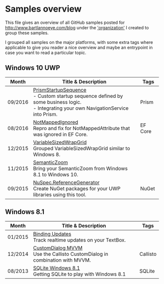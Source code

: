 
# Samples overview

This file gives an overview of all GitHub samples posted for http://www.bartlannoeye.com/blog under the ['organization'](https://github.com/bartlannoeye-com) I created to group these samples.

I grouped all samples on the major platforms, with some extra tags where applicable to give you reader a nice overview and maybe an entrypoint in case you want to read a particular topic.

## Windows 10 UWP

|Month  |Title & Description|Tags|
|-------|-------------------|----|
|09/2016|[PrismStartupSequence][8]<br/>- Custom startup sequence defined by some business logic.<br/>- Integrating your own NavigationService into Prism.|Prism|
|08/2016|[NotMappedIgnored][7]<br/>Repro and fix for NotMappedAttribute that was ignored in EF Core.|EF Core|
|12/2015|[VariableSizedWrapGrid][6]<br/>Grouped VariableSizedWrapGrid similar to Windows 8.||
|11/2015|[SemanticZoom][5]<br/>Bring your SemanticZoom from Windows 8.1 to Windows 10.||
|09/2015|[NuSpec.ReferenceGenerator][4]<br/>Create NuGet packages for your UWP libraries using this tool.|NuGet|


## Windows 8.1

|Month  |Title & Description|Tags|
|-------|-------------------|----|
|01/2015|[Binding Updates][3]<br/>Track realtime updates on your TextBox.||
|12/2014|[CustomDialog MVVM][2]<br/>Use the Callisto CustomDialog in combination with MVVM.|Callisto|
|08/2013|[SQLite Windows 8.1][1]<br/>Getting SQLite to play with Windows 8.1|SQLite|


[1]: https://github.com/bartlannoeye-com/2013-08-SQLiteOnWindows8.1
[2]: https://github.com/bartlannoeye-com/2014-12-CustomDialogMVVM
[3]: https://github.com/bartlannoeye-com/2015-01-BindingUpdates
[4]: https://github.com/bartlannoeye-com/2015-09-NuspecReferenceGenerator
[5]: https://github.com/bartlannoeye-com/2015-11-SemanticZoom
[6]: https://github.com/bartlannoeye-com/2015-12-VariableSizedWrapGrid
[7]: https://github.com/bartlannoeye-com/2016-08-NotMappedIgnored
[8]: https://github.com/bartlannoeye-com/2016-09-PrismStartupSequence

